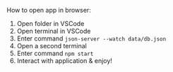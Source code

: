 How to open app in browser:

1. Open folder in VSCode
2. Open terminal in VSCode
3. Enter command `json-server --watch data/db.json`
4. Open a second terminal
5. Enter command `npm start`
6. Interact with application & enjoy!
